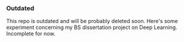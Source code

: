 ### Outdated 
This repo is outdated and will be probably deleted soon. 
Here's some experiment concerning my BS dissertation project on Deep Learning. 
Incomplete for now. 
 
